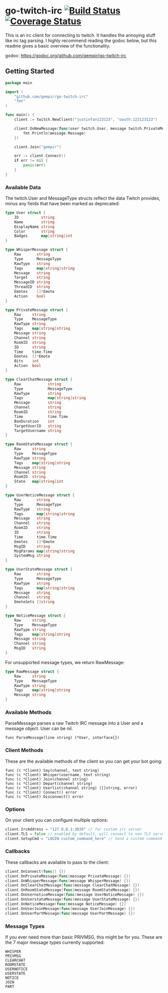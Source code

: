 # go-twitch-irc [![Build Status](https://travis-ci.org/gempir/go-twitch-irc.svg?branch=master)](https://travis-ci.org/gempir/go-twitch-irc) [![Coverage Status](https://coveralls.io/repos/github/gempir/go-twitch-irc/badge.svg?branch=master)](https://coveralls.io/github/gempir/go-twitch-irc?branch=master)

This is an irc client for connecting to twitch. It handles the annoying stuff like irc tag parsing.
I highly recommend reading the godoc below, but this readme gives a basic overview of the functionality.

godoc: https://godoc.org/github.com/gempir/go-twitch-irc

## Getting Started
```go
package main

import (
	"github.com/gempir/go-twitch-irc"
	"fmt"
)

func main() {
	client := twitch.NewClient("justinfan123123", "oauth:123123123")

	client.OnNewMessage(func(user twitch.User, message twitch.PrivateMessage) {
		fmt.Println(message.Message)
	})

	client.Join("gempir")

	err := client.Connect()
	if err != nil {
		panic(err)
	}
}
```
### Available Data

The twitch.User and MessageType structs reflect the data Twitch provides, minus any fields that have been marked as deprecated:
```go
type User struct {
	ID          string
	Name        string
	DisplayName string
	Color       string
	Badges      map[string]int
}

type WhisperMessage struct {
	Raw       string
	Type      MessageType
	RawType   string
	Tags      map[string]string
	Message   string
	Target    string
	MessageID string
	ThreadID  string
	Emotes    []*Emote
	Action    bool
}

type PrivateMessage struct {
	Raw     string
	Type    MessageType
	RawType string
	Tags    map[string]string
	Message string
	Channel string
	RoomID  string
	ID      string
	Time    time.Time
	Emotes  []*Emote
	Bits    int
	Action  bool
}

type ClearChatMessage struct {
	Raw            string
	Type           MessageType
	RawType        string
	Tags           map[string]string
	Message        string
	Channel        string
	RoomID         string
	Time           time.Time
	BanDuration    int
	TargetUserID   string
	TargetUsername string
}

type RoomStateMessage struct {
	Raw     string
	Type    MessageType
	RawType string
	Tags    map[string]string
	Message string
	Channel string
	RoomID  string
	State   map[string]int
}

type UserNoticeMessage struct {
	Raw       string
	Type      MessageType
	RawType   string
	Tags      map[string]string
	Message   string
	Channel   string
	RoomID    string
	ID        string
	Time      time.Time
	Emotes    []*Emote
	MsgID     string
	MsgParams map[string]string
	SystemMsg string
}

type UserStateMessage struct {
	Raw       string
	Type      MessageType
	RawType   string
	Tags      map[string]string
	Message   string
	Channel   string
	EmoteSets []string
}

type NoticeMessage struct {
	Raw     string
	Type    MessageType
	RawType string
	Tags    map[string]string
	Message string
	Channel string
	MsgID   string
}
```

For unsupported message types, we return RawMessage:
```go
type RawMessage struct {
	Raw     string
	Type    MessageType
	RawType string
	Tags    map[string]string
	Message string
}
```

### Available Methods

ParseMessage parses a raw Twitch IRC message into a User and a message object. User can be nil.

	func ParseMessage(line string) (*User, interface{})

### Client Methods

These are the available methods of the client so you can get your bot going:

	func (c *Client) Say(channel, text string)
	func (c *Client) Whisper(username, text string)
	func (c *Client) Join(channel string)
	func (c *Client) Depart(channel string)
	func (c *Client) Userlist(channel string) ([]string, error)
	func (c *Client) Connect() error
	func (c *Client) Disconnect() error

### Options

On your client you can configure multiple options:
```go
client.IrcAddress = "127.0.0.1:3030" // for custom irc server
client.TLS = false // enabled by default, will connect to non TLS server of twitch when off or the given client.IrcAddress
client.SetupCmd = "LOGIN custom_command_here" // Send a custom command on successful IRC connection, before authentication.
```
### Callbacks

These callbacks are available to pass to the client:
```go
client.OnConnect(func() {})
client.OnPrivateMessage(func(message PrivateMessage) {})
client.OnWhisperMessage(func(message WhisperMessage) {})
client.OnClearChatMessage(func(message ClearChatMessage) {})
client.OnRoomStateMessage(func(message RoomStateMessage) {})
client.OnUsernoticeMessage(func(message UserNoticeMessage) {})
client.OnUserstateMessage(func(message UserStateMessage) {})
client.OnNoticeMessage(func(message NoticeMessage) {})
client.OnUserJoinMessage(func(message UserJoinMessage) {})
client.OnUserPartMessage(func(message UserPartMessage) {})
```

### Message Types

If you ever need more than basic PRIVMSG, this might be for you.
These are the 7 major message types currently supported:

    WHISPER
    PRIVMSG
    CLEARCHAT
    ROOMSTATE
    USERNOTICE
    USERSTATE
    NOTICE
    JOIN
    PART
